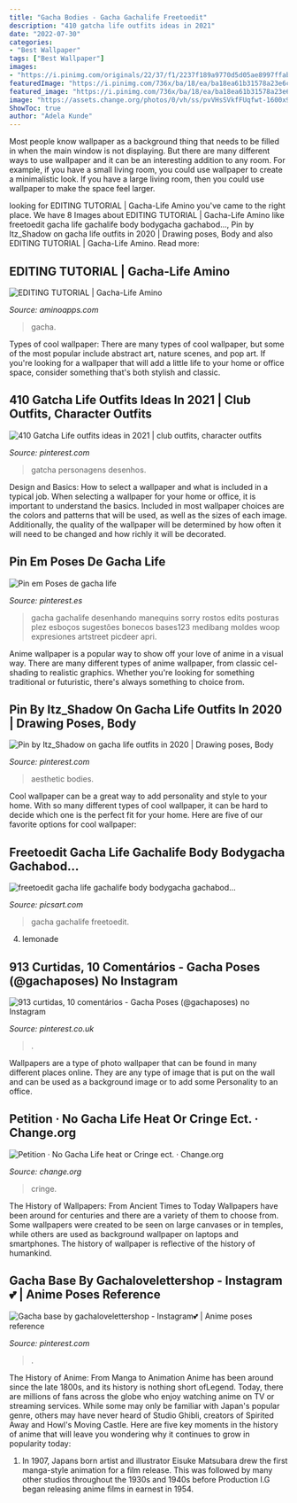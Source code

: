 ```yaml
---
title: "Gacha Bodies - Gacha Gachalife Freetoedit"
description: "410 gatcha life outfits ideas in 2021"
date: "2022-07-30"
categories:
- "Best Wallpaper"
tags: ["Best Wallpaper"]
images:
- "https://i.pinimg.com/originals/22/37/f1/2237f189a9770d5d05ae8997ffab215b.jpg"
featuredImage: "https://i.pinimg.com/736x/ba/18/ea/ba18ea61b31578a23e6c591fa2820f6e.jpg"
featured_image: "https://i.pinimg.com/736x/ba/18/ea/ba18ea61b31578a23e6c591fa2820f6e.jpg"
image: "https://assets.change.org/photos/0/vh/ss/pvVHsSVkfFUqfwt-1600x900-noPad.jpg?1601828596"
ShowToc: true
author: "Adela Kunde"
---
```



Most people know wallpaper as a background thing that needs to be filled in when the main window is not displaying. But there are many different ways to use wallpaper and it can be an interesting addition to any room. For example, if you have a small living room, you could use wallpaper to create a minimalistic look. If you have a large living room, then you could use wallpaper to make the space feel larger.

	

		
looking for EDITING TUTORIAL | Gacha-Life Amino you've came to the right place. We have 8 Images about EDITING TUTORIAL | Gacha-Life Amino like freetoedit gacha life gachalife body bodygacha gachabod..., Pin by Itz_Shadow on gacha life outfits in 2020 | Drawing poses, Body and also EDITING TUTORIAL | Gacha-Life Amino. Read more:
		
    
## EDITING TUTORIAL | Gacha-Life Amino

<img loading=lazy src="https://pm1.narvii.com/7177/54cf4e943ffaca5b308bec083a1d4ce79f6cb628r1-641-999v2_hq.jpg" onerror="this.onerror=null;this.src='https://tse3.mm.bing.net/th?id=OIP.ZJIgA5K0nJlKg5gxLYMVRAHaLi&amp;pid=15.1';" alt="EDITING TUTORIAL | Gacha-Life Amino">

_Source: aminoapps.com_

>gacha. 

	

Types of cool wallpaper:
There are many types of cool wallpaper, but some of the most popular include abstract art, nature scenes, and pop art. If you're looking for a wallpaper that will add a little life to your home or office space, consider something that's both stylish and classic.

    
## 410 Gatcha Life Outfits Ideas In 2021 | Club Outfits, Character Outfits

<img loading=lazy src="https://i.pinimg.com/474x/cd/af/75/cdaf75fc24d2f50b39bb230fde440596.jpg" onerror="this.onerror=null;this.src='https://tse1.mm.bing.net/th?id=OIP.WC-M5S-aas5IJbC02_tWPgAAAA&amp;pid=15.1';" alt="410 Gatcha Life outfits ideas in 2021 | club outfits, character outfits">

_Source: pinterest.com_

>gatcha personagens desenhos. 

	

Design and Basics: How to select a wallpaper and what is included in a typical job.
When selecting a wallpaper for your home or office, it is important to understand the basics. Included in most wallpaper choices are the colors and patterns that will be used, as well as the sizes of each image. Additionally, the quality of the wallpaper will be determined by how often it will need to be changed and how richly it will be decorated.

    
## Pin Em Poses De Gacha Life

<img loading=lazy src="https://i.pinimg.com/originals/22/37/f1/2237f189a9770d5d05ae8997ffab215b.jpg" onerror="this.onerror=null;this.src='https://tse1.mm.bing.net/th?id=OIP.qIfaQqtL0ozcmINlV2IW2AHaHa&amp;pid=15.1';" alt="Pin em Poses de gacha life">

_Source: pinterest.es_

>gacha gachalife desenhando manequins sorry rostos edits posturas plez esboços sugestões bonecos bases123 medibang moldes woop expresiones artstreet picdeer apri. 

	

Anime wallpaper is a popular way to show off your love of anime in a visual way. There are many different types of anime wallpaper, from classic cel-shading to realistic graphics. Whether you're looking for something traditional or futuristic, there's always something to choice from.

    
## Pin By Itz_Shadow On Gacha Life Outfits In 2020 | Drawing Poses, Body

<img loading=lazy src="https://i.pinimg.com/736x/ba/18/ea/ba18ea61b31578a23e6c591fa2820f6e.jpg" onerror="this.onerror=null;this.src='https://tse3.mm.bing.net/th?id=OIP.RwO9kc0J90YWYKggbQwhvwHaFi&amp;pid=15.1';" alt="Pin by Itz_Shadow on gacha life outfits in 2020 | Drawing poses, Body">

_Source: pinterest.com_

>aesthetic bodies. 

	

Cool wallpaper can be a great way to add personality and style to your home. With so many different types of cool wallpaper, it can be hard to decide which one is the perfect fit for your home. Here are five of our favorite options for cool wallpaper: 

    
## Freetoedit Gacha Life Gachalife Body Bodygacha Gachabod...

<img loading=lazy src="http://cdn130.picsart.com/300627964045211.png" onerror="this.onerror=null;this.src='https://tse1.mm.bing.net/th?id=OIP.BGOzeSkEXAlIcfEh-sL96gAAAA&amp;pid=15.1';" alt="freetoedit gacha life gachalife body bodygacha gachabod...">

_Source: picsart.com_

>gacha gachalife freetoedit. 

	

4. lemonade 

    
## 913 Curtidas, 10 Comentários - Gacha Poses (@gachaposes) No Instagram

<img loading=lazy src="https://i.pinimg.com/736x/39/96/29/399629e37fb6e8aabc1436fb84b33525.jpg" onerror="this.onerror=null;this.src='https://tse4.mm.bing.net/th?id=OIP.aXyLHSxUhhcTjQo6tDRI6gHaHa&amp;pid=15.1';" alt="913 curtidas, 10 comentários - Gacha Poses (@gachaposes) no Instagram">

_Source: pinterest.co.uk_

>. 

	



Wallpapers are a type of photo wallpaper that can be found in many different places online. They are any type of image that is put on the wall and can be used as a background image or to add some Personality to an office.

    
## Petition · No Gacha Life Heat Or Cringe Ect. · Change.org

<img loading=lazy src="https://assets.change.org/photos/0/vh/ss/pvVHsSVkfFUqfwt-1600x900-noPad.jpg?1601828596" onerror="this.onerror=null;this.src='https://tse2.mm.bing.net/th?id=OIP.p1SpsnF7kXlFmRYY1qav6AHaEK&amp;pid=15.1';" alt="Petition · No Gacha Life heat or Cringe ect. · Change.org">

_Source: change.org_

>cringe. 

	

The History of Wallpapers: From Ancient Times to Today
Wallpapers have been around for centuries and there are a variety of them to choose from. Some wallpapers were created to be seen on large canvases or in temples, while others are used as background wallpaper on laptops and smartphones. The history of wallpaper is reflective of the history of humankind.

    
## Gacha Base By Gachalovelettershop - Instagram💕 | Anime Poses Reference

<img loading=lazy src="https://i.pinimg.com/originals/9d/af/74/9daf74dbb1d32d244bf75129761504e0.jpg" onerror="this.onerror=null;this.src='https://tse4.mm.bing.net/th?id=OIP.xNCiPoWGt1q4LYN-nrbviwHaJa&amp;pid=15.1';" alt="Gacha base by gachalovelettershop - Instagram💕 | Anime poses reference">

_Source: pinterest.com_

>. 

	

The History of Anime: From Manga to Animation
Anime has been around since the late 1800s, and its history is nothing short ofLegend. Today, there are millions of fans across the globe who enjoy watching anime on TV or streaming services. While some may only be familiar with Japan's popular genre, others may have never heard of Studio Ghibli, creators of Spirited Away and Howl's Moving Castle. Here are five key moments in the history of anime that will leave you wondering why it continues to grow in popularity today:
1) In 1907, Japans born artist and illustrator Eisuke Matsubara drew the first manga-style animation for a film release. This was followed by many other studios throughout the 1930s and 1940s before Production I.G began releasing anime films in earnest in 1954.

